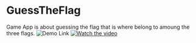 # GuessTheFlag
Game App is about guessing the flag that is where belong to amoung the three flags. 
![Demo Link](https://twitter.com/i/status/1197082530622648320)
[![Watch the video](https://i.imgur.com/vKb2F1B.png)](https://twitter.com/i/status/1197082530622648320)
